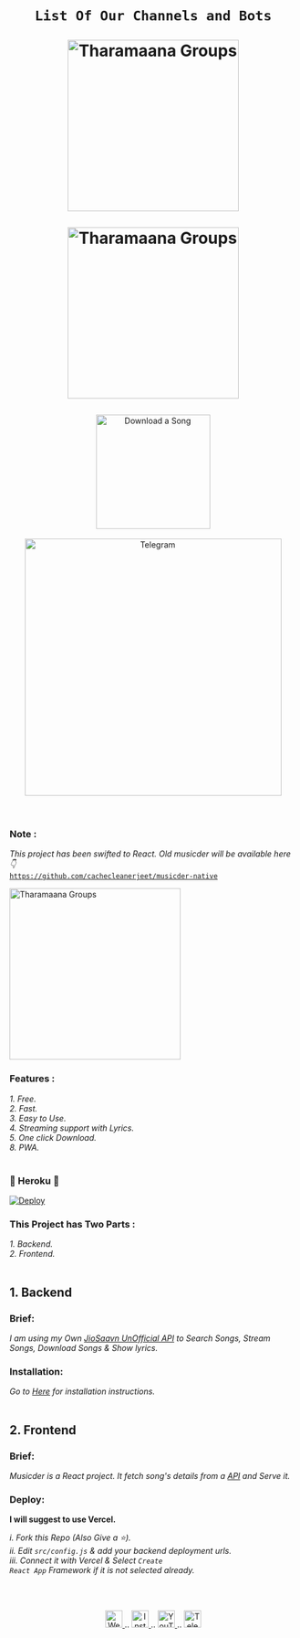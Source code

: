 <h1 align="center">
<code>List Of Our Channels and Bots</code>

  <a href="https://telegram.me/tharamaanateambot"><img src="https://telegra.ph/file/77a78074d8b446fd33ade.jpg" alt="Tharamaana Groups" width="300"></a>
 <br>
<p>
  <a href="https://telegram.me/tendkotta"><img src="https://telegra.ph/file/2be71c66740e18fd4f044.jpg" alt="Tharamaana Groups" width="300"></a>
 <br>
</p>
  </h1>
<p align="center">
  <a href="https://musicder.net">
    <img src="https://img.shields.io/badge/Download--A--Song--Now-green?logo=copy&style=for-the-badge"
         alt="Download a Song" width="200">
 </a><br><br>
    <a href="https://t.me/musicder_bot">
    <img src="https://img.shields.io/badge/Musicder%20bot%20is%20now%20on%20telegram,%20Download%20a%20song%20from%20telegram%20-blue?logo=copy&style=for-the-badge"
         alt="Telegram" width="450">
 </a>

<br>
<br> <br> 

### Note :
*This project has been swifted to React. Old musicder will be available here 👇*<br>
<code>https://github.com/cachecleanerjeet/musicder-native</code>

<a href="https://telegram.me/tharamaanateambot"><img src="https://telegra.ph/file/13fbb7bd6cadb87f67729.mp4" alt="Tharamaana Groups" width="300"></a>
<br>

### Features :
*1. Free.*<br>
*2. Fast.* <br>
*3. Easy to Use.*<br>
*4. Streaming support with Lyrics.* <br>
*5. One click Download.*<br>
*8. PWA.*<br>
<br>

### 🔰 Heroku 🔰

[![Deploy](https://www.herokucdn.com/deploy/button.svg)](https://heroku.com/deploy?template=https://github.com/darkmanrandy/musicder)


### This Project has Two Parts :<br>
*1. Backend.*<br>
*2. Frontend.* <br><br>
## 1. Backend
### Brief:<br>
*I am using my Own [JioSaavn UnOfficial API](https://github.com/cachecleanerjeet/jiosaavnapi "JioSaavnAPI") to Search Songs, Stream Songs, Download Songs & Show lyrics.*<br>
### Installation:<br>
*Go to [Here](https://github.com/cachecleanerjeet/jiosaavnapi "JioSaavnAPI") for installation instructions.*<br><br> 

## 2. Frontend
### Brief: <br>
*Musicder is a React project. It fetch song's details from a [API](https://github.com/cachecleanerjeet/jiosaavnapi "JioSaavnAPI") and Serve it.*<br>
### Deploy:<br>

**I will suggest to use Vercel.** <br>

*i.   Fork this Repo (Also Give a ⭐).*<br>
*ii.   Edit <code>src/config.js</code> & add your backend deployment urls.*<br>
*iii.  Connect it with Vercel & Select <code>Create React App</code> Framework if it is not selected already.*<br>

<br><br>
<p align="center">
 
 <a href="https://tu.hin.life">
    <img alt="Website" width="30px" src="https://firebasestorage.googleapis.com/v0/b/webtuhin.appspot.com/o/githubstatic%2Fwebsite.svg?alt=media&token=5c3ea7e0-d4f7-4566-b78a-bdee6c65f03e" />
  </a>  
..
  <a href="https://www.instagram.com/jeeetpaul">
    <img alt="Instagram" width="30px" src="https://cdn.jsdelivr.net/npm/simple-icons@3.2.0/icons/instagram.svg" />
  </a>
..
  <a href="https://www.youtube.com/channel/UCa4FMtLpYcOBtjKOZgzTFNA">
    <img alt="YouTube" width="30px" src="https://cdn.jsdelivr.net/npm/simple-icons@3.2.0/icons/youtube.svg" />
  </a>
..
  <a href="https://telegram.dog/tprojects">
    <img alt="Telegram" width="30px" src="https://cdn.jsdelivr.net/npm/simple-icons@3.2.0/icons/telegram.svg" />
  </a>
  
</p>

